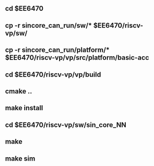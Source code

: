 ## cd $EE6470
## cp -r sincore_can_run/sw/* $EE6470/riscv-vp/sw/
## cp -r sincore_can_run/platform/* $EE6470/riscv-vp/vp/src/platform/basic-acc
## cd $EE6470/riscv-vp/vp/build
## cmake ..
## make install
## cd $EE6470/riscv-vp/sw/sin_core_NN
## make 
## make sim